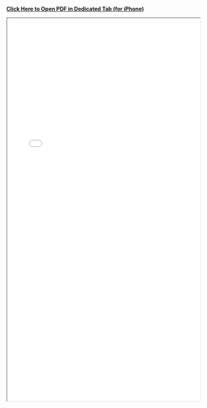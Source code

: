 <a href='../main.pdf'><u>**Click Here to Open PDF in Dedicated Tab (for iPhone)**</u></a>

<iframe src="../main.pdf" width="100%" height="1000px">